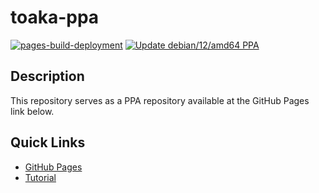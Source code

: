 # toaka-ppa

[![pages-build-deployment](https://github.com/Toaka-Labs/toaka-ppa/actions/workflows/pages/pages-build-deployment/badge.svg)](https://github.com/Toaka-Labs/toaka-ppa/actions/workflows/pages/pages-build-deployment)
[![Update debian/12/amd64 PPA](https://github.com/Toaka-Labs/toaka-ppa/actions/workflows/update-ppa.yaml/badge.svg)](https://github.com/Toaka-Labs/toaka-ppa/actions/workflows/update-ppa.yaml)

## Description

This repository serves as a PPA repository available at the GitHub Pages link below.

## Quick Links

- [GitHub Pages](https://toaka-labs.github.io/toaka-ppa)
- [Tutorial](https://assafmo.github.io/2019/05/02/ppa-repo-hosted-on-github.html)
